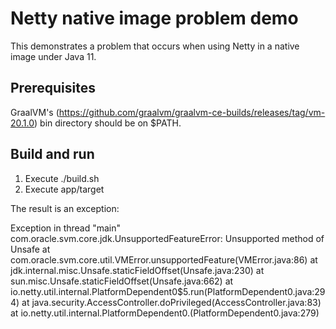 # Netty native image problem demo

This demonstrates a problem that occurs when using Netty in a native image under Java 11.

## Prerequisites

GraalVM's (https://github.com/graalvm/graalvm-ce-builds/releases/tag/vm-20.1.0) bin directory should be on $PATH.

## Build and run

1. Execute ./build.sh
2. Execute app/target

The result is an exception:

Exception in thread "main" com.oracle.svm.core.jdk.UnsupportedFeatureError: Unsupported method of Unsafe
	at com.oracle.svm.core.util.VMError.unsupportedFeature(VMError.java:86)
	at jdk.internal.misc.Unsafe.staticFieldOffset(Unsafe.java:230)
	at sun.misc.Unsafe.staticFieldOffset(Unsafe.java:662)
	at io.netty.util.internal.PlatformDependent0$5.run(PlatformDependent0.java:294)
	at java.security.AccessController.doPrivileged(AccessController.java:83)
	at io.netty.util.internal.PlatformDependent0.<clinit>(PlatformDependent0.java:279)

